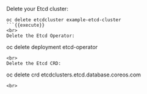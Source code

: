 Delete your Etcd cluster:

```
oc delete etcdcluster example-etcd-cluster
```{{execute}}
<br>
Delete the Etcd Operator:

```
oc delete deployment etcd-operator
```{{execute}}
<br>
Delete the Etcd CRD:

```
oc delete crd etcdclusters.etcd.database.coreos.com
```{{execute}}
<br>
